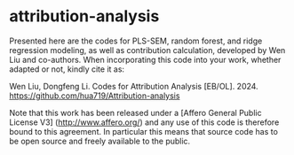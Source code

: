 # attribution-analysis
Presented here are the codes for PLS-SEM, random forest, and ridge regression modeling, as well as contribution calculation, developed by Wen Liu and co-authors. When incorporating this code into your work, whether adapted or not, kindly cite it as:

Wen Liu, Dongfeng Li. Codes for Attribution Analysis [EB/OL]. 2024. https://github.com/hua719/Attribution-analysis

Note that this work has been released under a [Affero General Public License V3] (http://www.affero.org/) and any use of this code is therefore bound to this agreement. In particular this means that source code has to be open source and freely available to the public.
